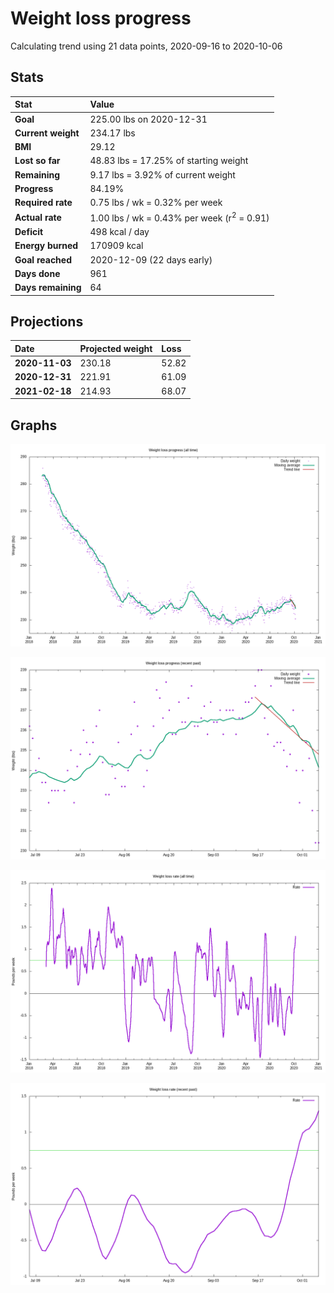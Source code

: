 # Weight loss progress

Calculating trend using 21 data points, 2020-09-16 to 2020-10-06

## Stats

Stat|Value
:-|:-
**Goal**|225.00 lbs on 2020-12-31
**Current weight**|234.17 lbs
**BMI**|29.12
**Lost so far**|48.83 lbs = 17.25% of starting weight
**Remaining**|9.17 lbs =  3.92% of current  weight
**Progress**|84.19%
**Required rate**|0.75 lbs / wk = 0.32% per week
**Actual rate**|1.00 lbs / wk = 0.43% per week  (r<sup>2</sup> = 0.91)
**Deficit**|498 kcal / day
**Energy burned**|170909 kcal
**Goal reached**|2020-12-09 (22 days early)
**Days done**|961
**Days remaining**|64

## Projections

Date|Projected weight|Loss
:-|:-|:-
**2020-11-03**|230.18|52.82
**2020-12-31**|221.91|61.09
**2021-02-18**|214.93|68.07

## Graphs

![](weight-graph-alltime.png)

![](weight-graph-recent.png)

![](rate-graph-alltime.png)

![](rate-graph-recent.png)
